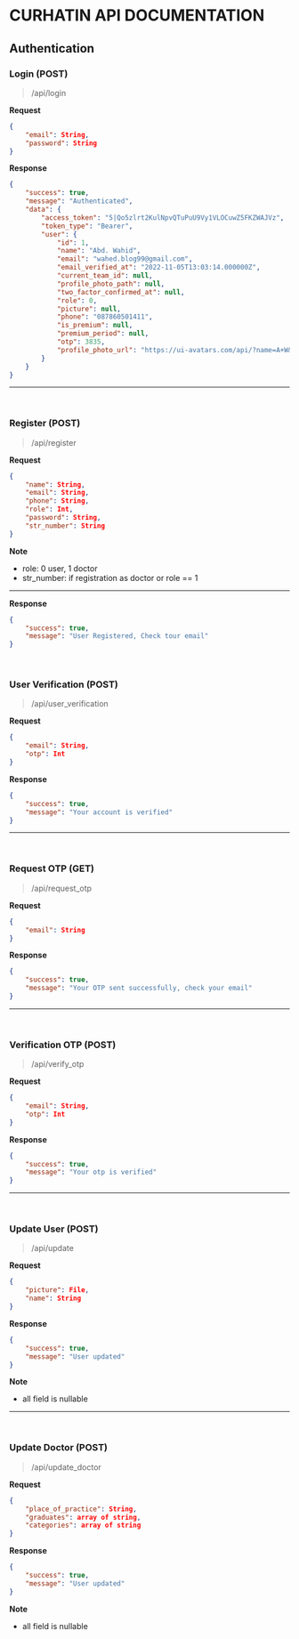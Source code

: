 # CURHATIN API DOCUMENTATION


## Authentication
### Login (POST)
>/api/login

**Request**
```json 
{
    "email": String,
    "password": String
}
```

**Response**
```json
{
    "success": true,
    "message": "Authenticated",
    "data": {
        "access_token": "5|Qo5zlrt2KulNpvQTuPuU9Vy1VLOCuwZ5FKZWAJVz",
        "token_type": "Bearer",
        "user": {
            "id": 1,
            "name": "Abd. Wahid",
            "email": "wahed.blog99@gmail.com",
            "email_verified_at": "2022-11-05T13:03:14.000000Z",
            "current_team_id": null,
            "profile_photo_path": null,
            "two_factor_confirmed_at": null,
            "role": 0,
            "picture": null,
            "phone": "087860501411",
            "is_premium": null,
            "premium_period": null,
            "otp": 3835,
            "profile_photo_url": "https://ui-avatars.com/api/?name=A+W&color=7F9CF5&background=EBF4FF"
        }
    }
}
```
***
<br/>

### Register (POST)
>/api/register

**Request**
```json 
{
    "name": String,
    "email": String,
    "phone": String,
    "role": Int,
    "password": String,
    "str_number": String
}
```
**Note**
- role: 0 user, 1 doctor
- str_number: if registration as doctor or role == 1

***

**Response**
```json
{
    "success": true,
    "message": "User Registered, Check tour email"
}
```

<br/>

### User Verification (POST)
>/api/user_verification

**Request**
```json 
{
    "email": String,
    "otp": Int
}
```

**Response**
```json
{
    "success": true,
    "message": "Your account is verified"
}
```
***
<br/>

### Request OTP (GET)
>/api/request_otp

**Request**
```json 
{
    "email": String
}
```

**Response**
```json
{
    "success": true,
    "message": "Your OTP sent successfully, check your email"
}
```
***
<br/>

### Verification OTP (POST)
>/api/verify_otp

**Request**
```json 
{
    "email": String,
    "otp": Int
}
```

**Response**
```json
{
    "success": true,
    "message": "Your otp is verified"
}
```
***

<br/>

### Update User (POST)
>/api/update

**Request**
```json 
{
    "picture": File,
    "name": String
}
```

**Response**
```json
{
    "success": true,
    "message": "User updated"
}
```

**Note**
- all field is nullable

***

<br/>

### Update Doctor (POST)
>/api/update_doctor

**Request**
```json 
{
    "place_of_practice": String,
    "graduates": array of string,
    "categories": array of string
}
```

**Response**
```json
{
    "success": true,
    "message": "User updated"
}
```

**Note**
- all field is nullable
